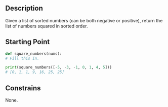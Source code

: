 ## Description

Given a list of sorted numbers (can be both negative or positive), return the list of numbers squared in sorted order.

## Starting Point

``` python
def square_numbers(nums):
# Fill this in.

print(square_numbers([-5, -3, -1, 0, 1, 4, 5]))
# [0, 1, 1, 9, 16, 25, 25]
```

## Constrains

None.

